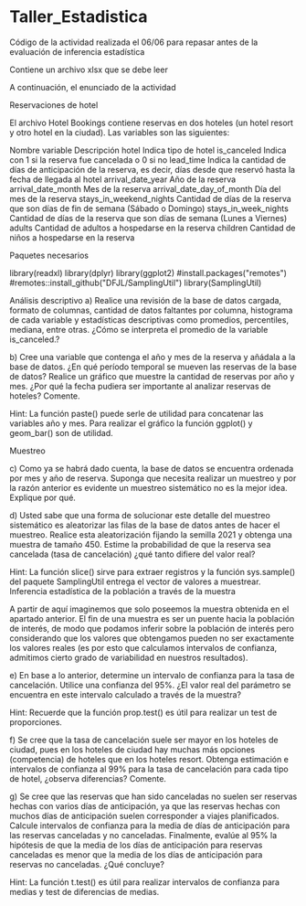 # Taller_Estadistica
Código de la actividad realizada el 06/06 para repasar antes de la evaluación de inferencia estadística

Contiene un archivo xlsx que se debe leer

A continuación, el enunciado de la actividad

Reservaciones de hotel

El archivo Hotel Bookings contiene reservas en dos hoteles (un hotel resort y otro hotel en la ciudad). Las variables son las siguientes:

Nombre variable 	Descripción
hotel 	Indica tipo de hotel
is_canceled 	Indica con 1 si la reserva fue cancelada o 0 si no
lead_time 	Indica la cantidad de días de anticipación de la reserva, es decir, días desde que reservó hasta la fecha de llegada al hotel
arrival_date_year 	Año de la reserva
arrival_date_month 	Mes de la reserva
arrival_date_day_of_month 	Día del mes de la reserva
stays_in_weekend_nights 	Cantidad de días de la reserva que son días de fin de semana (Sábado o Domingo)
stays_in_week_nights 	Cantidad de días de la reserva que son días de semana (Lunes a Viernes)
adults 	Cantidad de adultos a hospedarse en la reserva
children 	Cantidad de niños a hospedarse en la reserva

Paquetes necesarios

library(readxl)
library(dplyr)
library(ggplot2)
#install.packages("remotes")
#remotes::install_github("DFJL/SamplingUtil")
library(SamplingUtil)

Análisis descriptivo
a) Realice una revisión de la base de datos cargada, formato de columnas, cantidad de datos faltantes por columna, histograma de cada variable y 
estadísticas descriptivas como promedios, percentiles, mediana, entre otras. ¿Cómo se interpreta el promedio de la variable is_canceled.?

b) Cree una variable que contenga el año y mes de la reserva y añádala a la base de datos. ¿En qué período temporal se mueven las reservas de 
la base de datos? Realice un gráfico que muestre la cantidad de reservas por año y mes. ¿Por qué la fecha pudiera ser importante 
al analizar reservas de hoteles? Comente.

Hint: La función paste() puede serle de utilidad para concatenar las variables año y mes. 
Para realizar el gráfico la función ggplot() y geom_bar() son de utilidad.

Muestreo

c) Como ya se habrá dado cuenta, la base de datos se encuentra ordenada por mes y año de reserva. Suponga que necesita realizar un muestreo 
y por la razón anterior es evidente un muestreo sistemático no es la mejor idea. Explique por qué.

d) Usted sabe que una forma de solucionar este detalle del muestreo sistemático es aleatorizar las filas de la base de datos antes de hacer el muestreo. 
Realice esta aleatorización fijando la semilla 2021 y obtenga una muestra de tamaño 450. Estime la probabilidad de que la reserva sea cancelada 
(tasa de cancelación) ¿qué tanto difiere del valor real?

Hint: La función slice() sirve para extraer registros y la función sys.sample() del paquete SamplingUtil entrega el vector de valores a muestrear.
Inferencia estadística de la población a través de la muestra

A partir de aquí imaginemos que solo poseemos la muestra obtenida en el apartado anterior. El fin de una muestra es ser un puente hacia 
la población de interés, de modo que podamos inferir sobre la población de interés pero considerando que los valores que obtengamos 
pueden no ser exactamente los valores reales (es por esto que calculamos intervalos de confianza, admitimos cierto grado de variabilidad 
en nuestros resultados).

e) En base a lo anterior, determine un intervalo de confianza para la tasa de cancelación. Utilice una confianza del 95%. 
¿El valor real del parámetro se encuentra en este intervalo calculado a través de la muestra?

Hint: Recuerde que la función prop.test() es útil para realizar un test de proporciones.

f) Se cree que la tasa de cancelación suele ser mayor en los hoteles de ciudad, pues en los hoteles de ciudad hay muchas más opciones 
(competencia) de hoteles que en los hoteles resort. Obtenga estimación e intervalos de confianza al 99% para la tasa de cancelación 
para cada tipo de hotel, ¿observa diferencias? Comente.

g) Se cree que las reservas que han sido canceladas no suelen ser reservas hechas con varios días de anticipación,
ya que las reservas hechas con muchos días de anticipación suelen corresponder a viajes planificados. 
Calcule intervalos de confianza para la media de días de anticipación para las reservas canceladas y no canceladas. 
Finalmente, evalúe al 95% la hipótesis de que la media de los días de anticipación para reservas canceladas es menor 
que la media de los días de anticipación para reservas no canceladas. ¿Qué concluye?

Hint: La función t.test() es útil para realizar intervalos de confianza para medias y test de diferencias de medias.
